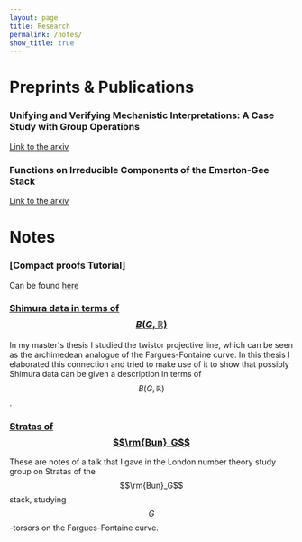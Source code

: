 ```yaml
---
layout: page
title: Research
permalink: /notes/
show_title: true
---
```


# Preprints & Publications

### Unifying and Verifying Mechanistic Interpretations: A Case Study with Group Operations
<a href="https://arxiv.org/abs/2410.07476">Link to the arxiv</a>

### Functions on Irreducible Components of the Emerton-Gee Stack

<a href="https://arxiv.org/abs/2306.00141">Link to the arxiv</a>

# Notes

### [Compact proofs Tutorial]

Can be found <a href="https://colab.research.google.com/github/LouisYRYJ/Proof_based_approach_tutorial/blob/master/proof_public.ipynb"> here</a> 

### [Shimura data in terms of $$B(G,\mathbb{R})$$](/assets/ShimuraData.pdf)

In my master's thesis I studied the twistor projective line, which can be seen as the archimedean analogue of the Fargues-Fontaine curve. In this thesis I elaborated this connection and tried to make use of it to show that possibly Shimura data can be given a description in terms of $$B(G,\mathbb{R})$$. 


### [Stratas of $$\rm{Bun}_G$$](/assets/Stratas_of_BunG.pdf)

These are notes of a talk that I gave in the London number theory study group on Stratas of the $$\rm{Bun}_G$$ stack, studying $$G$$-torsors on the Fargues-Fontaine curve.






